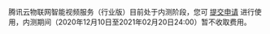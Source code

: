 
腾讯云物联网智能视频服务（行业版）目前处于内测阶段，您可 [提交申请](https://cloud.tencent.com/apply/p/twvpz6jw43j) 进行使用，内测期间（2020年12月10日至2021年02月20日24:00）暂不收取费用。


